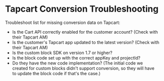 # Tapcart Conversion Troubleshooting

Troubleshoot list for missing conversion data on Tapcart:

- Is the Cart API correctly enabled for the customer account? (Check with their Tapcart AM)
- Is the customer's Tapcart app updated to the latest version? (Check with their Tapcart AM)
- Is the custom block SDK on version 1.7 or higher?
- Is the block code set up with the correct appKey and projectId?
- Do they have the new code implementation? (The initial code we created for custom blocks didn't support conversion, so they will have to update the block code if that's the case.)
